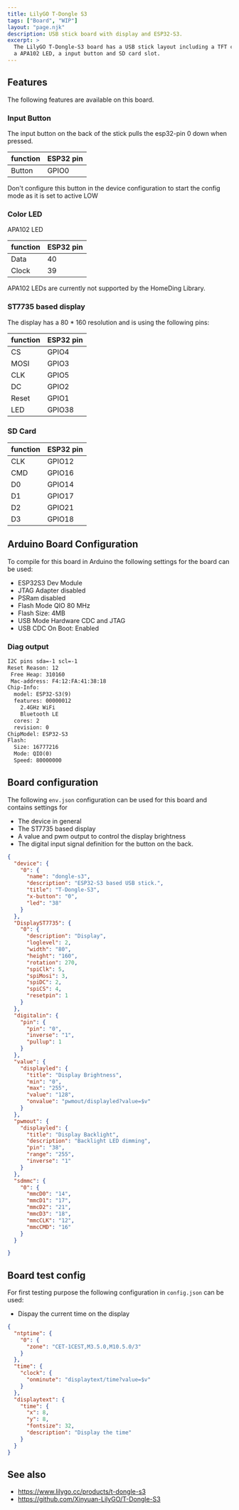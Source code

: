 ```yaml
---
title: LilyGO T-Dongle S3
tags: ["Board", "WIP"]
layout: "page.njk"
description: USB stick board with display and ESP32-S3.
excerpt: >
  The LilyGO T-Dongle-S3 board has a USB stick layout including a TFT color display,
  a APA102 LED, a input button and SD card slot.
---
```



## Features

The following features are available on this board.


### Input Button

The input button on the back of the stick pulls the esp32-pin 0 down when pressed. 

| function | ESP32 pin |
| -------- | --------- |
| Button   | GPIO0     |

Don't configure this button in the device configuration to start the config mode as it is set to active LOW

### Color LED

APA102 LED

| function | ESP32 pin |
| -------- | --------- |
| Data     | 40        |
| Clock    | 39        |

APA102 LEDs are currently not supported by the HomeDing Library.

<!-- TODO: APA102Element similar to NEOElement -->


### ST7735 based display

The display has a 80 * 160 resolution and is using the following pins:

| function | ESP32 pin |
| -------- | --------- |
| CS       | GPIO4     |
| MOSI     | GPIO3     |
| CLK      | GPIO5     |
| DC       | GPIO2     |
| Reset    | GPIO1     |
| LED      | GPIO38    |


### SD Card

| function | ESP32 pin |
| -------- | --------- |
| CLK      | GPIO12    |
| CMD      | GPIO16    |
| D0       | GPIO14    |
| D1       | GPIO17    |
| D2       | GPIO21    |
| D3       | GPIO18    |

## Arduino Board Configuration

To compile for this board in Arduino the following settings for the board can be used:

* ESP32S3 Dev Module
* JTAG Adapter disabled
* PSRam disabled
* Flash Mode QIO 80 MHz
* Flash Size: 4MB
* USB Mode Hardware CDC and JTAG
* USB CDC On Boot: Enabled


### Diag output

``` txt
I2C pins sda=-1 scl=-1
Reset Reason: 12
 Free Heap: 310160
 Mac-address: F4:12:FA:41:38:18
Chip-Info:
  model: ESP32-S3(9)
  features: 00000012
    2.4GHz WiFi
    Bluetooth LE
  cores: 2
  revision: 0
ChipModel: ESP32-S3
Flash:
  Size: 16777216
  Mode: QIO(0)
  Speed: 80000000
```

## Board configuration

The following `env.json` configuration can be used for this board and contains settings for

* The device in general
* The ST7735 based display
* A value and pwm output to control the display brightness
* The digital input signal definition for the button on the back.


``` json
{
  "device": {
    "0": {
      "name": "dongle-s3",
      "description": "ESP32-S3 based USB stick.",
      "title": "T-Dongle-S3",
      "x-button": "0",
      "led": "38"
    }
  },
  "DisplayST7735": {
    "0": {
      "description": "Display",
      "loglevel": 2,
      "width": "80",
      "height": "160",
      "rotation": 270,
      "spiClk": 5,
      "spiMosi": 3,
      "spiDC": 2,
      "spiCS": 4,
      "resetpin": 1
    }
  },
  "digitalin": {
    "pin": {
      "pin": "0",
      "inverse": "1",
      "pullup": 1
    }
  },
  "value": {
    "displayled": {
      "title": "Display Brightness",
      "min": "0",
      "max": "255",
      "value": "128",
      "onvalue": "pwmout/displayled?value=$v"
    }
  },
  "pwmout": {
    "displayled": {
      "title": "Display Backlight",
      "description": "Backlight LED dimming",
      "pin": "38",
      "range": "255",
      "inverse": "1"
    }
  },
  "sdmmc": {
    "0": {
      "mmcD0": "14",
      "mmcD1": "17",
      "mmcD2": "21",
      "mmcD3": "18",
      "mmcCLK": "12",
      "mmcCMD": "16"
    }
  }

}
```


## Board test config

For first testing purpose the following configuration in `config.json` can be used:

* Dispay the current time on the display


``` json
{
  "ntptime": {
    "0": {
      "zone": "CET-1CEST,M3.5.0,M10.5.0/3"
    }
  },
  "time": {
    "clock": {
      "onminute": "displaytext/time?value=$v"
    }
  },
  "displaytext": {
    "time": {
      "x": 8,
      "y": 8,
      "fontsize": 32,
      "description": "Display the time"
    }
  }
}
```

## See also

* <https://www.lilygo.cc/products/t-dongle-s3>
* <https://github.com/Xinyuan-LilyGO/T-Dongle-S3>

